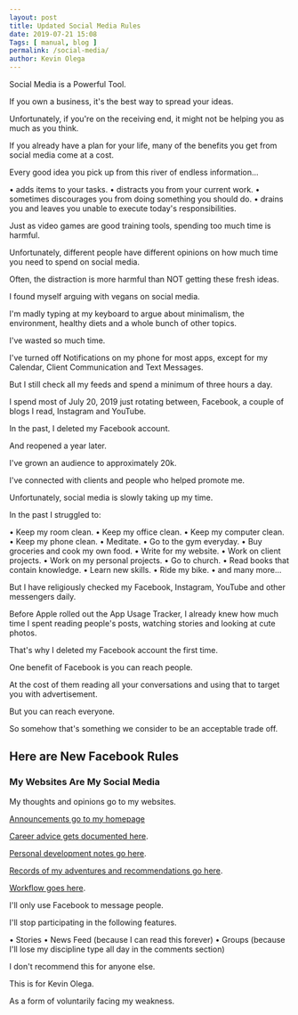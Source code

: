 ```yaml
--- 
layout: post 
title: Updated Social Media Rules
date: 2019-07-21 15:08
Tags: [ manual, blog ]
permalink: /social-media/ 
author: Kevin Olega 
--- 
```

Social Media is a Powerful Tool.

If you own a business, it's the best way to spread your ideas.

Unfortunately, if you're on the receiving end, it might not be helping you as much as you think.

If you already have a plan for your life, many of the benefits you get from social media come at a cost.

Every good idea you pick up from this river of endless information...

• adds items to your tasks.
• distracts you from your current work.
• sometimes discourages you from doing something you should do.
• drains you and leaves you unable to execute today's responsibilities.

Just as video games are good training tools, spending too much time is harmful.

Unfortunately, different people have different opinions on how much time you need to spend on social media.

Often, the distraction is more harmful than NOT getting these fresh ideas.

I found myself arguing with vegans on social media.

I'm madly typing at my keyboard to argue about minimalism, the environment, healthy diets and a whole bunch of other topics.

I've wasted so much time.

I've turned off Notifications on my phone for most apps, except for my Calendar, Client Communication and Text Messages.

But I still check all my feeds and spend a minimum of three hours a day.

I spend most of July 20, 2019 just rotating between, Facebook, a couple of blogs I read, Instagram and YouTube.

In the past, I deleted my Facebook account.

And reopened a year later.

I've grown an audience to approximately 20k.

I've connected with clients and people who helped promote me.

Unfortunately, social media is slowly taking up my time.

In the past I struggled to:

• Keep my room clean.
• Keep my office clean.
• Keep my computer clean.
• Keep my phone clean.
• Meditate.
• Go to the gym everyday.
• Buy groceries and cook my own food.
• Write for my website.
• Work on client projects.
• Work on my personal projects.
• Go to church.
• Read books that contain knowledge.
• Learn new skills.
• Ride my bike.
• and many more...

But I have religiously checked my Facebook, Instagram, YouTube and other messengers daily.

Before Apple rolled out the App Usage Tracker, I already knew how much time I spent reading people's posts, watching stories and looking at cute photos.

That's why I deleted my Facebook account the first time.

One benefit of Facebook is you can reach people.

At the cost of them reading all your conversations and using that to target you with advertisement.

But you can reach everyone.

So somehow that's something we consider to be an acceptable trade off.

## Here are New Facebook Rules

### My Websites Are My Social Media

My thoughts and opinions go to my websites.

[Announcements go to my homepage](https://kevinolega.com/now)

[Career advice gets documented here](https://callcentertrainingtips.com).

[Personal development notes go here](https://callcentertrainingtips.com).

[Records of my adventures and recommendations go here](https://callcentertrainingtips.com).

[Workflow goes here](https://businessideasph.com).

I'll only use Facebook to message people.

I'll stop participating in the following features.

• Stories
• News Feed (because I can read this forever)
• Groups (because I'll lose my discipline type all day in the comments section)

I don't recommend this for anyone else.

This is for Kevin Olega.

As a form of voluntarily facing my weakness.